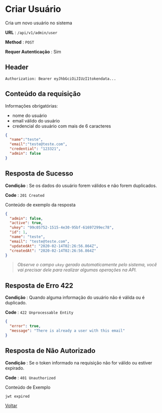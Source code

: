 # Criar Usuário

Cria um novo usuário no sistema

**URL** : `/api/v1/admin/user`

**Method** : `POST`

**Requer Autenticação** : Sim

## Header

`Authorization: Bearer eyJhbGciOiJIUzI1tokendata...`

## Conteúdo da requisição

Informações obrigatórias:

- nome do usuário
- email válido do usuário
- credencial do usuário com mais de 6 caracteres

```json
{
  "name":"teste",
  "email":"teste@teste.com",
  "credential": "123321",
  "admin": false
}
```

## Resposta de Sucesso

**Condição** : Se os dados do usuário forem válidos e não forem duplicados.

**Code** : `201 Created`

Conteúdo de exemplo da resposta

```json
{
  "admin": false,
  "active": true,
  "ukey": "99c05752-1515-4e30-95bf-61697299ec78",
  "id": 1,
  "name": "teste",
  "email": "teste@teste.com",
  "updatedAt": "2020-02-14T02:26:56.864Z",
  "createdAt": "2020-02-14T02:26:56.864Z"
}
```

> *Observe o campo `ukey` gerado automaticamente pelo sistema, você vai precisar dele para realizar algumas operações na API.*

## Resposta de Erro 422

**Condição** : Quando alguma informação do usuário não é válida ou é duplicado.

**Code** : `422 Unprocessable Entity`

```json
{
  "error": true,
  "message": "There is already a user with this email"
}
```

## Resposta de Não Autorizado

**Condição** : Se o token informado na requisição não for válido ou estiver expirado.

**Code** : `401 Unauthorized`

Conteúdo de Exemplo

```text
jwt expired
```

[Voltar](/README.md#endpoints)
